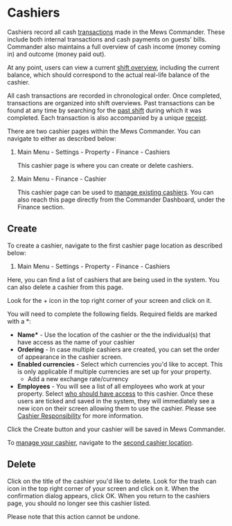 # Cashiers

Cashiers record all cash [transactions](manage-a-cashier/transactions/) made in the Mews Commander. These include both internal transactions and cash payments on guests' bills. Commander also maintains a full overview of cash income \(money coming in\) and outcome \(money paid out\).

At any point, users can view a current [shift overview](manage-a-cashier/), including the current balance, which should correspond to the actual real-life balance of the cashier.

All cash transactions are recorded in chronological order. Once completed, transactions are organized into shift overviews. Past transactions can be found at any time by searching for the [past shift](https://github.com/mews-systems/commander-guide/tree/aba4aad5c9d2bc8ec74b2a6c202f25d981c8b45b/settings/finance-settings/cashiers/past-shifts.md) during which it was completed. Each transaction is also accompanied by a unique [receipt](manage-a-cashier/transactions/transaction-receipts.md).

There are two cashier pages within the Mews Commander. You can navigate to either as described below:

1. Main Menu - Settings - Property - Finance - Cashiers

   This cashier page is where you can create or delete cashiers.

2. Main Menu - Finance - Cashier

   This cashier page can be used to [manage existing cashiers](manage-a-cashier/). You can also reach this page directly from the Commander Dashboard, under the Finance section.

## Create

To create a cashier, navigate to the first cashier page location as described below:

1. Main Menu - Settings - Property - Finance - Cashiers

Here, you can find a list of cashiers that are being used in the system. You can also delete a cashier from this page.

Look for the + icon in the top right corner of your screen and click on it.

You will need to complete the following fields. Required fields are marked with a \*:

* **Name\*** - Use the location of the cashier or the the individual\(s\) that have access as the name of your cashier
* **Ordering** - In case multiple cashiers are created, you can set the order of appearance in the cashier screen.
* **Enabled currencies** - Select which currencies you'd like to accept. This is only applicable if multiple currencies are set up for your property.
  * Add a new exchange rate/currency
* **Employees** - You will see a list of all employees who work at your property. Select [who should have access](cashier-responsibility.md) to this cashier. Once these users are ticked and saved in the system, they will immediately see a new icon on their screen allowing them to use the cashier. Please see [Cashier Responsibility](cashier-responsibility.md) for more information.

Click the Create button and your cashier will be saved in Mews Commander.

To [manage your cashier](manage-a-cashier/), navigate to the [second cashier location](./).

## Delete

Click on the title of the cashier you'd like to delete. Look for the trash can icon in the top right corner of your screen and click on it. When the confirmation dialog appears, click OK. When you return to the cashiers page, you should no longer see this cashier listed.

Please note that this action cannot be undone.

